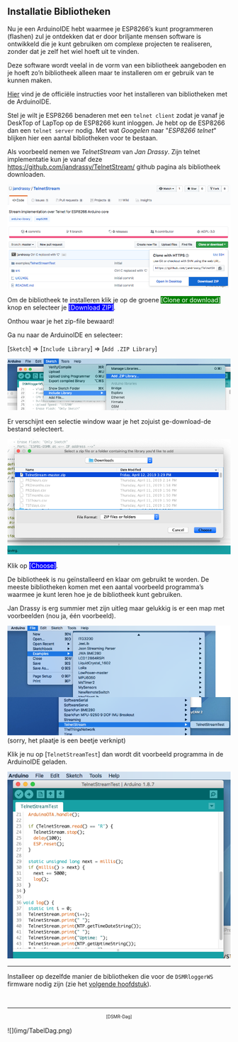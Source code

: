 ## Installatie Bibliotheken
Nu je een ArduinoIDE hebt waarmee je ESP8266’s kunt programmeren (flashen) zul je 
ontdekken dat er door briljante mensen software is ontwikkeld die je kunt 
gebruiken om complexe projecten te realiseren, zonder dat je zelf het wiel 
hoeft uit te vinden.

Deze software wordt veelal in de vorm van een bibliotheek aangeboden en je 
hoeft zo’n bibliotheek alleen maar te installeren om er gebruik van te kunnen maken.

<a href="https://www.arduino.cc/en/guide/libraries" target="_blank">
Hier</a>
vind je de officiële instructies
voor het installeren van bibliotheken met de ArduinoIDE.

Stel je wilt je ESP8266 benaderen met een `telnet client` zodat je vanaf
je DeskTop of LapTop op de ESP8266 kunt inloggen.
Je hebt op de ESP8266 dan een `telnet server` nodig.
Met wat *Googelen* naar "*ESP8266 telnet*" blijken hier een aantal 
bibliotheken voor te bestaan. 

Als voorbeeld nemen we *TelnetStream* van *Jan Drassy*. Zijn telnet implementatie
kun je vanaf deze
<a href="https://github.com/jandrassy/TelnetStream/" target="_blanl">
https://github.com/jandrassy/TelnetStream/</a>
github pagina als bibliotheek downloaden. 

![](img/DownloadTelnet.png)

Om de bibliotheek te installeren klik je op de groene 
<span style="background: green; color: white;">[Clone or download]</span>
knop en selecteer je 
<span style="background: blue; color: white;">[Download ZIP]</span>.

Onthou waar je het zip-file bewaard!

Ga nu naar de ArduinoIDE en selecteer:

[`Sketch`] => [`Include Library`] => [`Add .ZIP Library`]

![](img/IDE_Add_Lib_Zip.png)

Er verschijnt een selectie window waar je het zojuist ge-download-de bestand selecteert.

![](img/IDE_Install_Lib_Zip.png)

Klik op <span style="background: blue; color: white;">[Choose]</span>.

De bibliotheek is nu geïnstalleerd en klaar om gebruikt te worden. De meeste 
bibliotheken komen met een aantal voorbeeld programma’s waarmee je kunt leren 
hoe je de bibliotheek kunt gebruiken.

Jan Drassy is erg summier met zijn uitleg maar gelukkig is 
er een map met voorbeelden (nou ja, één voorbeeld). 

![](img/TelnetExample.png)
(sorry, het plaatje is een beetje verknipt)

Klik je nu op [`TelnetStreamTest`] dan wordt dit voorbeeld programma 
in de ArduinoIDE geladen.

![](img/TelnetTestProg.png)

---
Installeer op dezelfde manier de bibliotheken die voor de
`DSMRloggerWS` firmware nodig zijn
(zie het [volgende hoofdstuk](benodigdeBibliotheken.md)).

<br>

---
<center style="font-size: 70%">[DSMR-Dag]</center><br>
![](img/TabelDag.png)

